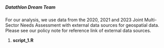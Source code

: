 ##### Datathlon Dream Team #####
For our analysis, we use data from the 2020, 2021 and 2023 Joint Multi-Sector Needs Assessment with external data sources for geospatial data. Please see our policy note for reference link of external data sources. 

1. **script_1.R**

